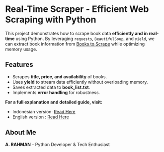 # Real-Time Scraper - Efficient Web Scraping with Python

This project demonstrates how to scrape book data **efficiently and in real-time** using Python. By leveraging `requests`, `BeautifulSoup`, and `yield`, we can extract book information from [Books to Scrape](https://books.toscrape.com/) while optimizing memory usage.

## Features
- Scrapes **title, price, and availability** of books.
- Uses **yield** to stream data efficiently without overloading memory.
- Saves extracted data to **book_list.txt**.
- Implements **error handling** for robustness.

**For a full explanation and detailed guide, visit:** 
- Indonesian version: [Read Here](https://medium.com/@rahman.poland.ce21/daily-python-mengambil-data-website-secara-real-time-efisien-cepat-dan-hemat-memori-4e5136ba4ec1)
- English version : [Read Here](https://medium.com/@rahman.poland.ce21/daily-python-fetch-website-data-in-real-time-efficient-fast-and-memory-saving-53b28789f218?sk=67e832a9d2d56bbf7c31b0e8640b417a)

## About Me
**A. RAHMAN** - Python Developer & Tech Enthusiast